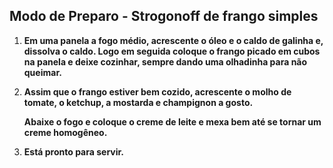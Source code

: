 ## Modo de Preparo - Strogonoff de frango simples





1. **Em uma panela a fogo médio, acrescente o óleo e o caldo de galinha e, dissolva o caldo. Logo em seguida coloque o frango picado em cubos na panela e deixe cozinhar, sempre dando uma olhadinha para não queimar.**

2.  **Assim que o frango estiver bem cozido, acrescente o molho de tomate, o ketchup, a mostarda e champignon a gosto.**

    **Abaixe o fogo e coloque o creme de leite e mexa bem até se tornar um creme homogêneo.**

3. **Está pronto para servir.**





## 